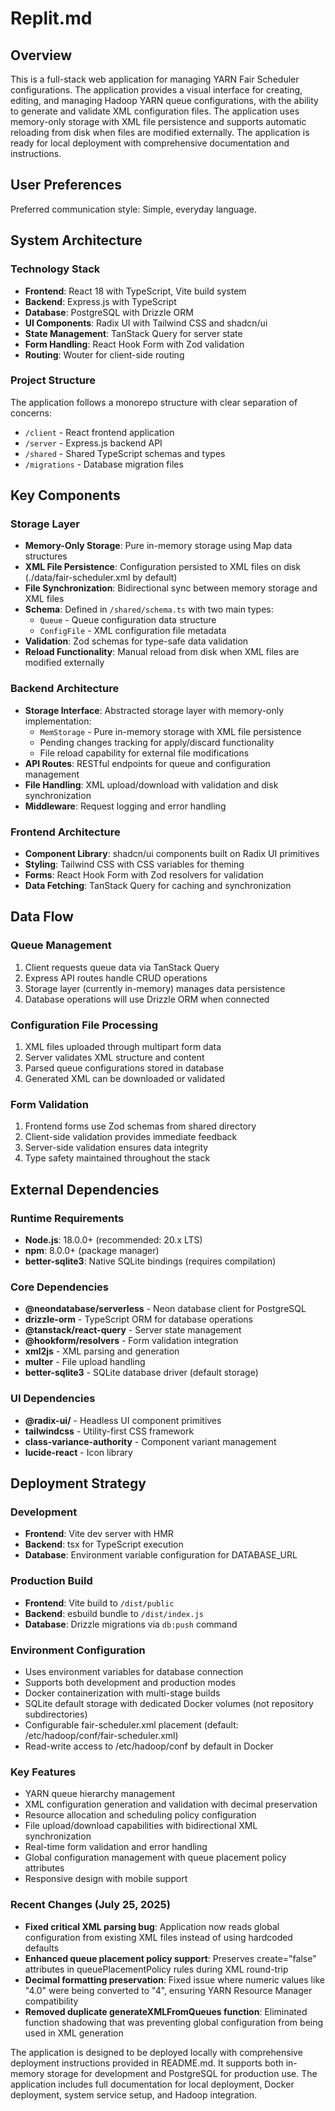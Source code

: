# Replit.md

## Overview

This is a full-stack web application for managing YARN Fair Scheduler configurations. The application provides a visual interface for creating, editing, and managing Hadoop YARN queue configurations, with the ability to generate and validate XML configuration files. The application uses memory-only storage with XML file persistence and supports automatic reloading from disk when files are modified externally. The application is ready for local deployment with comprehensive documentation and instructions.

## User Preferences

Preferred communication style: Simple, everyday language.

## System Architecture

### Technology Stack
- **Frontend**: React 18 with TypeScript, Vite build system
- **Backend**: Express.js with TypeScript
- **Database**: PostgreSQL with Drizzle ORM
- **UI Components**: Radix UI with Tailwind CSS and shadcn/ui
- **State Management**: TanStack Query for server state
- **Form Handling**: React Hook Form with Zod validation
- **Routing**: Wouter for client-side routing

### Project Structure
The application follows a monorepo structure with clear separation of concerns:
- `/client` - React frontend application
- `/server` - Express.js backend API
- `/shared` - Shared TypeScript schemas and types
- `/migrations` - Database migration files

## Key Components

### Storage Layer
- **Memory-Only Storage**: Pure in-memory storage using Map data structures
- **XML File Persistence**: Configuration persisted to XML files on disk (./data/fair-scheduler.xml by default)
- **File Synchronization**: Bidirectional sync between memory storage and XML files
- **Schema**: Defined in `/shared/schema.ts` with two main types:
  - `Queue` - Queue configuration data structure
  - `ConfigFile` - XML configuration file metadata
- **Validation**: Zod schemas for type-safe data validation
- **Reload Functionality**: Manual reload from disk when XML files are modified externally

### Backend Architecture
- **Storage Interface**: Abstracted storage layer with memory-only implementation:
  - `MemStorage` - Pure in-memory storage with XML file persistence
  - Pending changes tracking for apply/discard functionality
  - File reload capability for external file modifications
- **API Routes**: RESTful endpoints for queue and configuration management
- **File Handling**: XML upload/download with validation and disk synchronization
- **Middleware**: Request logging and error handling

### Frontend Architecture
- **Component Library**: shadcn/ui components built on Radix UI primitives
- **Styling**: Tailwind CSS with CSS variables for theming
- **Forms**: React Hook Form with Zod resolvers for validation
- **Data Fetching**: TanStack Query for caching and synchronization

## Data Flow

### Queue Management
1. Client requests queue data via TanStack Query
2. Express API routes handle CRUD operations
3. Storage layer (currently in-memory) manages data persistence
4. Database operations will use Drizzle ORM when connected

### Configuration File Processing
1. XML files uploaded through multipart form data
2. Server validates XML structure and content
3. Parsed queue configurations stored in database
4. Generated XML can be downloaded or validated

### Form Validation
1. Frontend forms use Zod schemas from shared directory
2. Client-side validation provides immediate feedback
3. Server-side validation ensures data integrity
4. Type safety maintained throughout the stack

## External Dependencies

### Runtime Requirements
- **Node.js**: 18.0.0+ (recommended: 20.x LTS)
- **npm**: 8.0.0+ (package manager)
- **better-sqlite3**: Native SQLite bindings (requires compilation)

### Core Dependencies
- **@neondatabase/serverless** - Neon database client for PostgreSQL
- **drizzle-orm** - TypeScript ORM for database operations
- **@tanstack/react-query** - Server state management
- **@hookform/resolvers** - Form validation integration
- **xml2js** - XML parsing and generation
- **multer** - File upload handling
- **better-sqlite3** - SQLite database driver (default storage)

### UI Dependencies
- **@radix-ui/** - Headless UI component primitives
- **tailwindcss** - Utility-first CSS framework
- **class-variance-authority** - Component variant management
- **lucide-react** - Icon library

## Deployment Strategy

### Development
- **Frontend**: Vite dev server with HMR
- **Backend**: tsx for TypeScript execution
- **Database**: Environment variable configuration for DATABASE_URL

### Production Build
- **Frontend**: Vite build to `/dist/public`
- **Backend**: esbuild bundle to `/dist/index.js`
- **Database**: Drizzle migrations via `db:push` command

### Environment Configuration
- Uses environment variables for database connection
- Supports both development and production modes
- Docker containerization with multi-stage builds
- SQLite default storage with dedicated Docker volumes (not repository subdirectories)
- Configurable fair-scheduler.xml placement (default: /etc/hadoop/conf/fair-scheduler.xml)
- Read-write access to /etc/hadoop/conf by default in Docker

### Key Features
- YARN queue hierarchy management
- XML configuration generation and validation with decimal preservation
- Resource allocation and scheduling policy configuration
- File upload/download capabilities with bidirectional XML synchronization
- Real-time form validation and error handling
- Global configuration management with queue placement policy attributes
- Responsive design with mobile support

### Recent Changes (July 25, 2025)
- **Fixed critical XML parsing bug**: Application now reads global configuration from existing XML files instead of using hardcoded defaults
- **Enhanced queue placement policy support**: Preserves create="false" attributes in queuePlacementPolicy rules during XML round-trip
- **Decimal formatting preservation**: Fixed issue where numeric values like "4.0" were being converted to "4", ensuring YARN Resource Manager compatibility
- **Removed duplicate generateXMLFromQueues function**: Eliminated function shadowing that was preventing global configuration from being used in XML generation

The application is designed to be deployed locally with comprehensive deployment instructions provided in README.md. It supports both in-memory storage for development and PostgreSQL for production use. The application includes full documentation for local deployment, Docker deployment, system service setup, and Hadoop integration.